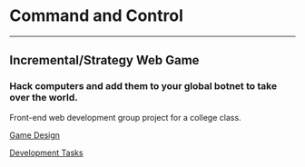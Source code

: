 # Command and Control

---

## Incremental/Strategy Web Game

### Hack computers and add them to your global botnet to take over the world.

Front-end web development group project for a college class.

[Game Design](Design.md)

[Development Tasks](Tasks.md)